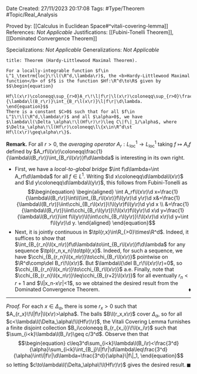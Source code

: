 <div class="topSpace"></div>

Date Created: 27/11/2023 20:17:08
Tags: #Type/Theorem #Topic/Real_Analysis

Proved by: [[Calculus in Euclidean Space#^vitali-covering-lemma]]
References: <i>Not Applicable</i>
Justifications: [[Fubini-Tonelli Theorem]], [[Dominated Convergence Theorem]]

Specializations: <i>Not Applicable</i>
Generalizations: <i>Not Applicable</i>

``` ad-Theorem
title: Theorem (Hardy-Littlewood Maximal Theorem).

For a locally-integrable function $f\in L^1_\textrm{loc}\!\l(\R^d,\lambda\r)$, the <b>Hardy-Littlewood Maximal function</b> of $f$ is the function $Hf:\R^d\to\R$ given by
$$\begin{equation}
    Hf\l(x\r)\coloneqq\sup_{r>0}A_r\!\l|f\r|\l(x\r)\coloneqq\sup_{r>0}\frac{1}{\lambda\l(B_r\r)}\int_{B_r\l(x\r)}\l|f\r|\d\lambda.
\end{equation}$$
There is a constant $C>0$ such that for all $f\in L^1\!\l(\R^d,\lambda\r)$ and all $\alpha>0$, we have $\lambda\l(\Delta_\alpha\!\l(Hf\r)\r)\leq C\|f\|_1/\alpha$, where $\Delta_\alpha\!\l(Hf\r)\coloneqq\l\{x\in\R^d\st Hf\l(x\r)\geq\alpha\r\}$.

```

<b>Remark.</b> For all $r>0$, the <i>averaging operator</i> $A_r:L^1_\textrm{loc}\to L^1_\textrm{loc}$ taking $f\mapsto A_rf$ defined by $A_rf\l(x\r)\coloneqq\frac{1}{\lambda\l(B_r\r)}\int_{B_r\l(x\r)}f\d\lambda$ is interesting in its own right.
* First, we have a <i>local-to-global bridge</i> $\int f\d\lambda=\int A_rf\d\lambda$ for all $f\in L^1$. Writing $\d x\coloneqq\d\lambda\l(x\r)$ and $\d y\coloneqq\d\lambda\l(y\r)$, this follows from Fubini-Tonelli as
$$\begin{equation}
    \begin{aligned}
        \int A_rf\l(x\r)\d x=\frac{1}{\lambda\l(B_r\r)}\int\l(\int_{B_r\l(x\r)}f\l(y\r)\d y\r)\d x&=\frac{1}{\lambda\l(B_r\r)}\iint\cchi_{B_r\l(x\r)}\!\l(y\r)f\l(y\r)\d y\d x \\
        &=\frac{1}{\lambda\l(B_r\r)}\iint\cchi_{B_r\l(y\r)}\!\l(x\r)f\l(y\r)\d x\d y=\frac{1}{\lambda\l(B_r\r)}\int f\l(y\r)\l(\int\cchi_{B_r\l(y\r)}\!\l(x\r)\d x\r)\d y=\int f\l(y\r)\d y.
    \end{aligned}
\end{equation}$$
* Next, it is jointly continuous in $\tpl{r,x}\in\R_{>0}\times\R^d$. Indeed, it suffices to show that $\int_{B_{r_n}\l(x_n\r)}f\d\lambda\to\int_{B_r\l(x\r)}f\d\lambda$ for any sequence $\tpl{r_n,x_n}\to\tpl{r,x}$. Indeed, for such a sequence, we have $\cchi_{B_{r_n}\l(x_n\r)}\to\cchi_{B_r\l(x\r)}$ pointwise on $\R^d\comp\del B_r\!\l(x\r)$. But $\lambda\l(\del B_r\!\l(x\r)\r)=0$, so $\cchi_{B_{r_n}\l(x_n\r)}\to\cchi_{B_r\l(x\r)}$ a.e. Finally, note that $\cchi_{B_{r_n}\l(x_n\r)}\leq\cchi_{B_{r+2}\l(x\r)}$ for all eventually $r_n<r+1$ and $\l|x_n-x\r|<1$, so we obtained the desired result from the Dominated Convergence Theorem.<span style="float:right;">$\blacklozenge$</span>

---

<i>Proof.</i> For each $x\in\Delta_\alpha$, there is some $r_x>0$ such that $A_{r_x}\!\l|f\r|\l(x\r)>\alpha$. The balls $B\l(r_x,x\r)$ cover $\Delta_\alpha$, so for all $c<\lambda\l(\Delta_\alpha\!\l(Hf\r)\r)$, the Vitali Covering Lemma furnishes a finite disjoint collection $B_i\coloneqq B_{r_{x_i}}\!\l(x_i\r)$ such that $\sum_{i<k}\lambda\l(B_i\r)\geq c/3^d$. Observe then that
$$\begin{equation}
    c\leq3^d\sum_{i<k}\lambda\l(B_i\r)<\frac{3^d}{\alpha}\sum_{i<k}\int_{B_j}\l|f\r|\d\lambda\leq\frac{3^d}{\alpha}\int\l|f\r|\d\lambda=\frac{3^d}{\alpha}\|f\|_1,
\end{equation}$$
so letting $c\to\lambda\l(\Delta_\alpha\!\l(Hf\r)\r)$ gives the desired result.<span style="float:right;">$\blacksquare$</span>
